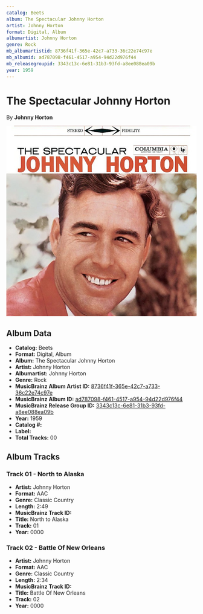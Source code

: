 ```yaml
---
catalog: Beets
album: The Spectacular Johnny Horton
artist: Johnny Horton
format: Digital, Album
albumartist: Johnny Horton
genre: Rock
mb_albumartistid: 8736f41f-365e-42c7-a733-36c22e74c97e
mb_albumid: ad787098-f461-4517-a954-94d22d976f44
mb_releasegroupid: 3343c13c-6e81-31b3-93fd-a8ee088ea09b
year: 1959
---
```


# The Spectacular Johnny Horton

By **Johnny Horton**

![](../../assets/beetscovers/Johnny_Horton-The_Spectacular_Johnny_Horton.jpg)

## Album Data

- **Catalog:** Beets
- **Format:** Digital, Album
- **Album:** The Spectacular Johnny Horton
- **Artist:** Johnny Horton
- **Albumartist:** Johnny Horton
- **Genre:** Rock
- **MusicBrainz Album Artist ID:** [8736f41f-365e-42c7-a733-36c22e74c97e](https://musicbrainz.org/artist/8736f41f-365e-42c7-a733-36c22e74c97e)
- **MusicBrainz Album ID:** [ad787098-f461-4517-a954-94d22d976f44](https://musicbrainz.org/release/ad787098-f461-4517-a954-94d22d976f44)
- **MusicBrainz Release Group ID:** [3343c13c-6e81-31b3-93fd-a8ee088ea09b](https://musicbrainz.org/release-group/3343c13c-6e81-31b3-93fd-a8ee088ea09b)
- **Year:** 1959
- **Catalog #:** 
- **Label:** 
- **Total Tracks:** 00

## Album Tracks

### Track 01 - North to Alaska

- **Artist:** Johnny Horton
- **Format:** AAC
- **Genre:** Classic Country
- **Length:** 2:49
- **MusicBrainz Track ID:** [](https://musicbrainz.org/recording/)
- **Title:** North to Alaska
- **Track:** 01
- **Year:** 0000

### Track 02 - Battle Of New Orleans

- **Artist:** Johnny Horton
- **Format:** AAC
- **Genre:** Classic Country
- **Length:** 2:34
- **MusicBrainz Track ID:** [](https://musicbrainz.org/recording/)
- **Title:** Battle Of New Orleans
- **Track:** 02
- **Year:** 0000

